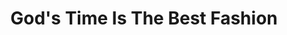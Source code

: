 ---
title: "God's Time Is The Best Fashion"
url: /accra/gods-time-is-the-best-fashion/
shop: tailor
---